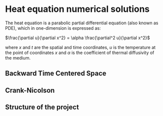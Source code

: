 <h1>Heat equation numerical solutions</h1>
The heat equation is a parabolic partial differential equation (also known as PDE), which in one-dimension is expressed as:

$\frac{\partial u}{\partial x^2} = \alpha \frac{\partial^2 u}{\partial x^2}$

where $x$ and $t$ are the spatial and time coordinates, $u$ is the temperature at the point of coordinates $x$ and $\alpha$ is the coefficient of thermal diffusivity of the medium.

<h2>Backward Time Centered Space</h2>

<h2>Crank-Nicolson</h2>

<h2>Structure of the project</h2>
